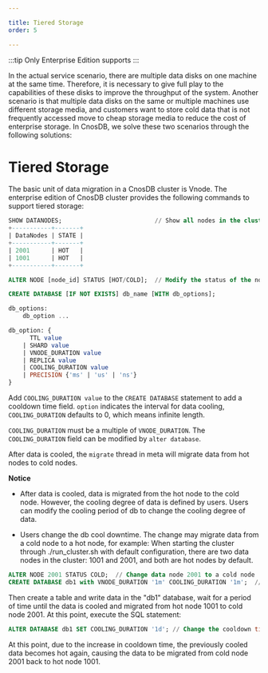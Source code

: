 ```yaml
---

title: Tiered Storage
order: 5

---
```


:::tip
Only Enterprise Edition supports
:::

In the actual service scenario, there are multiple data disks on one machine at the same time. Therefore, it is necessary to give full play to the capabilities of these disks to improve the throughput of the system.
Another scenario is that multiple data disks on the same or multiple machines use different storage media, and customers want to store cold data that is not frequently accessed move to cheap storage media to reduce the cost of enterprise storage.
In CnosDB, we solve these two scenarios through the following solutions:

# Tiered Storage

The basic unit of data migration in a CnosDB cluster is Vnode. The enterprise edition of CnosDB cluster provides the following commands to support tiered storage:

```SQL
SHOW DATANODES;                          // Show all nodes in the cluster
+-----------+-------+
| DataNodes | STATE |
+-----------+-------+
| 2001      | HOT   |
| 1001      | HOT   |
+-----------+-------+

ALTER NODE [node_id] STATUS [HOT/COLD];  // Modify the status of the node
```

```SQL
CREATE DATABASE [IF NOT EXISTS] db_name [WITH db_options];

db_options:
    db_option ...

db_option: {
      TTL value
    | SHARD value
    | VNODE_DURATION value
    | REPLICA value
    | COOLING_DURATION value
    | PRECISION {'ms' | 'us' | 'ns'}
}
```

Add `COOLING_DURATION value` to the `CREATE DATABASE` statement to add a cooldown time field. `option` indicates the interval for data cooling, `COOLING_DURATION` defaults to 0, which means infinite length.

`COOLING_DURATION` must be a multiple of `VNODE_DURATION`. The `COOLING_DURATION` field can be modified by `alter database`.

After data is cooled, the `migrate` thread in meta will migrate data from hot nodes to cold nodes.

**Notice**

- After data is cooled, data is migrated from the hot node to the cold node. However, the cooling degree of data is defined by users. Users can modify the cooling period of db to change the cooling degree of data.

- Users change the db cool downtime. The change may migrate data from a cold node to a hot node, for example:
  When starting the cluster through ./run_cluster.sh with default configuration, there are two data nodes in the cluster: 1001 and 2001, and both are hot nodes by default.
```SQL
ALTER NODE 2001 STATUS COLD;  // Change data node 2001 to a cold node
CREATE DATABASE db1 with VNODE_DURATION '1m' COOLING_DURATION '1m';  // Create a database named "db1" on node 1001 with VNODE_DURATION and COOLING_DURATION both set to 1 minute
```
Then create a table and write data in the "db1" database, wait for a period of time until the data is cooled and migrated from hot node 1001 to cold node 2001. At this point, execute the SQL statement:
```SQL
ALTER DATABASE db1 SET COOLING_DURATION '1d'; // Change the cooldown time of database "db1" from 1 minute to 1 day
```
At this point, due to the increase in cooldown time, the previously cooled data becomes hot again, causing the data to be migrated from cold node 2001 back to hot node 1001.